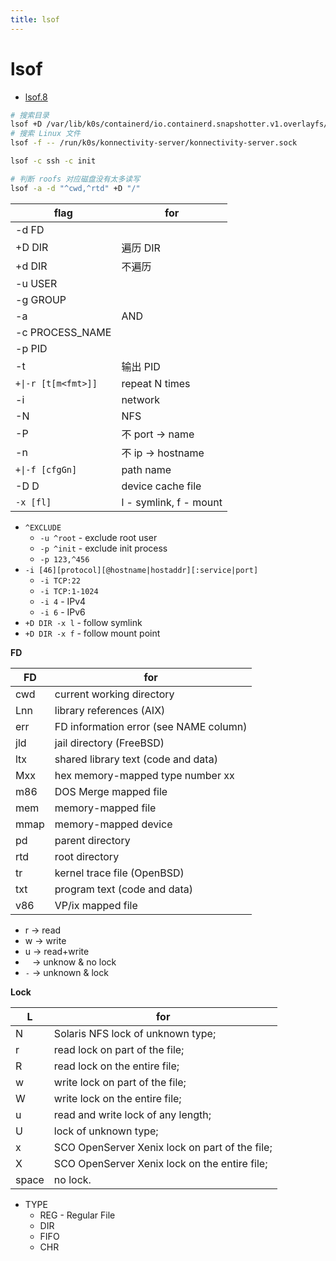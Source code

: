 ```yaml
---
title: lsof
---
```


# lsof

- [lsof.8](https://man7.org/linux/man-pages/man8/lsof.8.html)

```bash
# 搜索目录
lsof +D /var/lib/k0s/containerd/io.containerd.snapshotter.v1.overlayfs/
# 搜索 Linux 文件
lsof -f -- /run/k0s/konnectivity-server/konnectivity-server.sock

lsof -c ssh -c init

# 判断 roofs 对应磁盘没有太多读写
lsof -a -d "^cwd,^rtd" +D "/"
```

| flag                | for                    |
| ------------------- | ---------------------- |
| -d FD               |
| +D DIR              | 遍历 DIR               |
| +d DIR              | 不遍历                 |
| -u USER             |
| -g GROUP            |
| -a                  | AND                    |
| -c PROCESS_NAME     |                        |
| -p PID              |
| -t                  | 输出 PID               |
| `+\|-r [t[m<fmt>]]` | repeat N times         |
| -i                  | network                |
| -N                  | NFS                    |
| -P                  | 不 port -> name        |
| -n                  | 不 ip -> hostname      |
| `+\|-f [cfgGn]`     | path name              |
| -D D                | device cache file       |
| `-x [fl]`           | l - symlink, f - mount |

- `^EXCLUDE`
  - `-u ^root` - exclude root user
  - `-p ^init` - exclude init process
  - `-p 123,^456`
- `-i [46][protocol][@hostname|hostaddr][:service|port]`
  - `-i TCP:22`
  - `-i TCP:1-1024`
  - `-i 4` - IPv4
  - `-i 6` - IPv6
- `+D DIR -x l` - follow symlink
- `+D DIR -x f` - follow mount point

**FD**

| FD   | for                                    |
| ---- | -------------------------------------- |
| cwd  | current working directory              |
| Lnn  | library references (AIX)               |
| err  | FD information error (see NAME column) |
| jld  | jail directory (FreeBSD)               |
| ltx  | shared library text (code and data)    |
| Mxx  | hex memory-mapped type number xx       |
| m86  | DOS Merge mapped file                  |
| mem  | memory-mapped file                     |
| mmap | memory-mapped device                   |
| pd   | parent directory                       |
| rtd  | root directory                         |
| tr   | kernel trace file (OpenBSD)            |
| txt  | program text (code and data)           |
| v86  | VP/ix mapped file                      |

- r -> read
- w -> write
- u -> read+write
- ` ` -> unknow & no lock
- `-` -> unknown & lock

**Lock**

| L     | for                                            |
| ----- | ---------------------------------------------- |
| N     | Solaris NFS lock of unknown type;              |
| r     | read lock on part of the file;                 |
| R     | read lock on the entire file;                  |
| w     | write lock on part of the file;                |
| W     | write lock on the entire file;                 |
| u     | read and write lock of any length;             |
| U     | lock of unknown type;                          |
| x     | SCO OpenServer Xenix lock on part of the file; |
| X     | SCO OpenServer Xenix lock on the entire file;  |
| space | no lock.                                       |

- TYPE
  - REG - Regular File
  - DIR
  - FIFO
  - CHR
